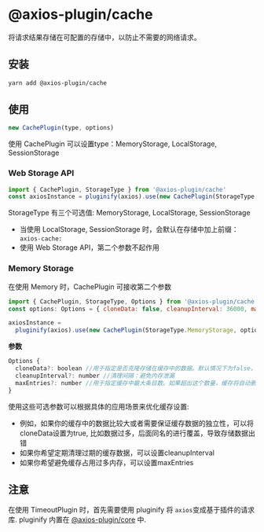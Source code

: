 # @axios-plugin/cache

将请求结果存储在可配置的存储中，以防止不需要的网络请求。

## 安装
```bash
yarn add @axios-plugin/cache
```

## 使用
```js
new CachePlugin(type, options)
```
使用 CachePlugin 可以设置type：MemoryStorage, LocalStorage, SessionStorage


### Web Storage API
```js
import { CachePlugin, StorageType } from '@axios-plugin/cache'
const axiosInstance = pluginify(axios).use(new CachePlugin(StorageType.Memory)).generate()
```
StorageType 有三个可选值: MemoryStorage, LocalStorage, SessionStorage
- 当使用 LocalStorage, SessionStorage 时，会默认在存储中加上前缀：`axios-cache:`
- 使用 Web Storage API，第二个参数不起作用


### Memory Storage
在使用 Memory 时，CachePlugin 可接收第二个参数

```js
import { CachePlugin, StorageType, Options } from '@axios-plugin/cache'
const options: Options = { cloneData: false, cleanupInterval: 36000, maxEntries: 300 }

axiosInstance = 
  pluginify(axios).use(new CachePlugin(StorageType.MemoryStorage, options)).generate()
```

**参数**
```js
Options {
  cloneData?: boolean //用于指定是否克隆存储在缓存中的数据。默认情况下为false，即不进行克隆。
  cleanupInterval?: number //清理间隔：避免内存泄漏
  maxEntries?: number //用于指定缓存中最大条目数。如果超出这个数量，缓存将自动删除最旧的缓存项。如果设置为false，则不会限制缓存中的条目数。
}
```
使用这些可选参数可以根据具体的应用场景来优化缓存设置:
  
- 例如，如果你的缓存中的数据比较大或者需要保证缓存数据的独立性，可以将cloneData设置为true, 比如数据过多，后面同名的进行覆盖，导致存储数据出错
- 如果你希望定期清理过期的缓存数据，可以设置cleanupInterval
- 如果你希望避免缓存占用过多内存，可以设置maxEntries




## 注意
在使用 TimeoutPlugin 时，首先需要使用 pluginify 将 `axios`变成基于插件的请求库.
pluginify 内置在 [@axios-plugin/core](https://www.npmjs.com/package/@axios-plugin/core) 中.